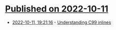 # [Published on 2022-10-11](index.md)

* [2022-10-11, 19:21:16](https://lobste.rs/s/vemkuk/understanding_c99_inlines) - [Understanding C99 inlines](https://www.humprog.org/~stephen/blog/2022/10/10/#understanding-c99-inlines)
